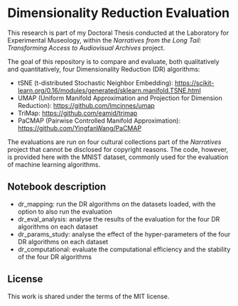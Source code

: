 # Dimensionality Reduction Evaluation

This research is part of my Doctoral Thesis conducted at the Laboratory for Experimental Museology, within the *Narratives from the Long Tail: Transforming Access to Audiovisual Archives* project. 

The goal of this repository is to compare and evaluate, both qualitatively and quantitatively, four Dimensionality Reduction (DR) algorithms:
* tSNE (t-distributed Stochastic Neighbor Embedding): https://scikit-learn.org/0.16/modules/generated/sklearn.manifold.TSNE.html
* UMAP (Uniform Manifold Approximation and Projection for Dimension Reduction): https://github.com/lmcinnes/umap
* TriMap: https://github.com/eamid/trimap
* PaCMAP (Pairwise Controlled Manifold Approximation): https://github.com/YingfanWang/PaCMAP

The evaluations are run on four cultural collections part of the *Narratives* project that cannot be disclosed for copyright reasons. The code, however, is provided here with the MNIST dataset, commonly used for the evaluation of machine learning algorithms.

## Notebook description
* dr_mapping: run the DR algorithms on the datasets loaded, with the option to also run the evaluation
* dr_eval_analysis: analyse the results of the evaluation for the four DR algorithms on each dataset
* dr_params_study: analyse the effect of the hyper-parameters of the four DR algorithms on each dataset
* dr_computational: evaluate the computational efficiency and the stability of the four DR algorithms

## License

This work is shared under the terms of the MIT license.
